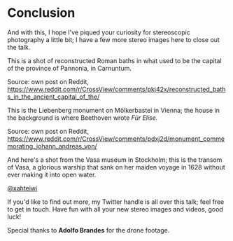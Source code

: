 <!-- .slide: data-background-image="https://i.redd.it/x0uctj49fcm71.jpg" data-background-size="contain" data-timing="30" data-autoslide="30000" -->
# Conclusion <!-- .element class="hidden" -->

<!-- Note --> 
And with this, I hope I've piqued your curiosity for stereoscopic
photography a little bit; I have a few more stereo images here to
close out the talk.

This is a shot of reconstructed Roman baths in what used to be the
capital of the province of Pannonia, in Carnuntum.

Source: own post on Reddit,
<https://www.reddit.com/r/CrossView/comments/pkj42x/reconstructed_baths_in_the_ancient_capital_of_the/>


<!-- .slide: data-background-image="https://i.redd.it/4hxler19hbk71.jpg" data-background-size="contain" data-timing="30" data-autoslide="30000" -->

<!-- Note -->
This is the Liebenberg monument on Mölkerbastei in Vienna; the house
in the background is where Beethoven wrote _Für Elise._

Source: own post on Reddit,
<https://www.reddit.com/r/CrossView/comments/pdxj2d/monument_commemorating_johann_andreas_von/>


<!-- .slide: data-background-image="https://live.staticflickr.com/65535/48843577427_fa79f72a60_o_d.jpg" data-background-size="contain" data-timing="30" data-autoslide="30000" -->

<!-- Note -->
And here's a shot from the Vasa museum in Stockholm; this is the
transom of Vasa, a glorious warship that sank on her maiden voyage in
1628 without ever making it into open water.


[@xahteiwi](https://twitter.com/xahteiwi)

<!-- Note -->
If you'd like to find out more, my Twitter handle is all over this
talk; feel free to get in touch. Have fun with all your new stereo
images and videos, good luck!


Special thanks to **Adolfo Brandes** for the drone footage.
